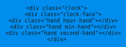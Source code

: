 <!doctype html>
<html lang="en">
<head>
    <meta charset="UTF-8">
    <title>Document</title>

</head>
<body>



    <div class="clock">
        <div class="clock-face">
        <div class="hand hour-hand"></div>
        <div class="hand min-hand"></div>
        <div class="hand second-hand"></div>
    </div>
</div>

<style>
    html {
        background:#018DED url(http://unsplash.it/1500/1000?image=881&blur=50);
        background-size:cover;
        font-family: 'helvetica neue';
        text-align: center;
        font-size: 10px;
    }

    body {
        font-size: 2rem;
        display:flex;
        flex:1;
        min-height: 100vh;
        align-items: center;
    }

    .clock {
        width: 30rem;
        height: 30rem;
        border: 20px solid white;
        border-radius:50%;
        margin:50px auto;
        position: relative;
        padding: 2rem;
        box-shadow:
            0 0 0px 4px rgba(0,0,0,0,1),
            inset 0 0 0 3px #EFEFEF,
            inset 0 0 10px black,
            0 0 10px rgba(0,0,0,0,2);
    }

    .clcok-face {
        position: relative;
        width: 100%;
        height: 100%;
        transform: translateY(-3px); /* account for the height of the clcok hands */
    }

    .hand {
        width:50%;
        height:6px;
        background: black;
        position: absolute;
        top:50%;
        transform-origin: 100%;
        transform: rotate(90deg);
        transition: all 0.05s;
        transition-timing-function: cubic-bezier(0.1, 2.7, 0.58, 1);
    }

</style>

<script>
    const secondHand = document.querySelector('.second-hand');
    const minsHand = document.querySelector('.min-hand');
    const hourHand = document.querySelector('.hour-hand');

    function setDate() {
        const now = new Date();
        const secodns = now.getSeconds();
        const secondsDegrees = ((secodns / 60) * 360);
        secondHand.style.transform = `rotate(${secondsDegrees}deg)`;

        const mins = now.getMinutes();
        const minsDegrees = ((mins / 60) * 360) + 90;
        minsHand.style.transform = `rotate(${minsDegrees}deg)`;

        const hour= now.getMinutes();
        const hourDegrees = ((mins/ 12) * 360) + 90;
        hourHand.style.transform = `rotate(${hourDegrees}deg)`;
    }

 setInterval(setDate, 1000);
</script>
<!-- Don't delete me please, but copy me...-->
</body>
</html>
